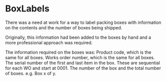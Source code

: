 # BoxLabels

There was a need at work for a way to label packing boxes with information on the contents and the number of boxes being shipped. 

Originally, this information had been added to the boxes by hand and a more professional approach was required.

The information required on the boxes was:
  Product code, which is the same for all boxes.
  Works order number, which is the same for all boxes.
  The serial number of the first and last item in the box. These are sequential for each WO and start at 0001.
  The number of the box and the total number of boxes. e.g. Box x of y.
